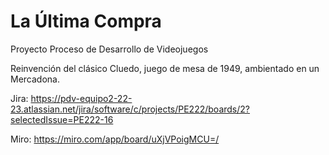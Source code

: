 # La Última Compra
Proyecto Proceso de Desarrollo de Videojuegos

Reinvención del clásico Cluedo, juego de mesa de 1949, ambientado en un Mercadona.

Jira: https://pdv-equipo2-22-23.atlassian.net/jira/software/c/projects/PE222/boards/2?selectedIssue=PE222-16

Miro: https://miro.com/app/board/uXjVPoigMCU=/
